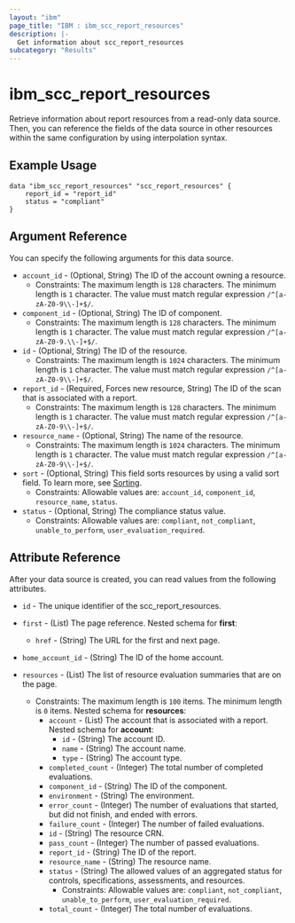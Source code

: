 ```yaml
---
layout: "ibm"
page_title: "IBM : ibm_scc_report_resources"
description: |-
  Get information about scc_report_resources
subcategory: "Results"
---
```


# ibm_scc_report_resources

Retrieve information about report resources from a read-only data source. Then, you can reference the fields of the data source in other resources within the same configuration by using interpolation syntax.

## Example Usage

```hcl
data "ibm_scc_report_resources" "scc_report_resources" {
	report_id = "report_id"
	status = "compliant"
}
```

## Argument Reference

You can specify the following arguments for this data source.

* `account_id` - (Optional, String) The ID of the account owning a resource.
  * Constraints: The maximum length is `128` characters. The minimum length is `1` character. The value must match regular expression `/^[a-zA-Z0-9\\-]+$/`.
* `component_id` - (Optional, String) The ID of component.
  * Constraints: The maximum length is `128` characters. The minimum length is `1` character. The value must match regular expression `/^[a-zA-Z0-9.\\-]+$/`.
* `id` - (Optional, String) The ID of the resource.
  * Constraints: The maximum length is `1024` characters. The minimum length is `1` character. The value must match regular expression `/^[a-zA-Z0-9\\-]+$/`.
* `report_id` - (Required, Forces new resource, String) The ID of the scan that is associated with a report.
  * Constraints: The maximum length is `128` characters. The minimum length is `1` character. The value must match regular expression `/^[a-zA-Z0-9\\-]+$/`.
* `resource_name` - (Optional, String) The name of the resource.
  * Constraints: The maximum length is `1024` characters. The minimum length is `1` character. The value must match regular expression `/^[a-zA-Z0-9\\-]+$/`.
* `sort` - (Optional, String) This field sorts resources by using a valid sort field. To learn more, see [Sorting](https://cloud.ibm.com/docs/api-handbook?topic=api-handbook-sorting).
  * Constraints: Allowable values are: `account_id`, `component_id`, `resource_name`, `status`.
* `status` - (Optional, String) The compliance status value.
  * Constraints: Allowable values are: `compliant`, `not_compliant`, `unable_to_perform`, `user_evaluation_required`.

## Attribute Reference

After your data source is created, you can read values from the following attributes.

* `id` - The unique identifier of the scc_report_resources.
* `first` - (List) The page reference.
Nested schema for **first**:
	* `href` - (String) The URL for the first and next page.

* `home_account_id` - (String) The ID of the home account.

* `resources` - (List) The list of resource evaluation summaries that are on the page.
  * Constraints: The maximum length is `100` items. The minimum length is `0` items.
Nested schema for **resources**:
	* `account` - (List) The account that is associated with a report.
	Nested schema for **account**:
		* `id` - (String) The account ID.
		* `name` - (String) The account name.
		* `type` - (String) The account type.
	* `completed_count` - (Integer) The total number of completed evaluations.
	* `component_id` - (String) The ID of the component.
	* `environment` - (String) The environment.
	* `error_count` - (Integer) The number of evaluations that started, but did not finish, and ended with errors.
	* `failure_count` - (Integer) The number of failed evaluations.
	* `id` - (String) The resource CRN.
	* `pass_count` - (Integer) The number of passed evaluations.
	* `report_id` - (String) The ID of the report.
	* `resource_name` - (String) The resource name.
	* `status` - (String) The allowed values of an aggregated status for controls, specifications, assessments, and resources.
	  * Constraints: Allowable values are: `compliant`, `not_compliant`, `unable_to_perform`, `user_evaluation_required`.
	* `total_count` - (Integer) The total number of evaluations.

